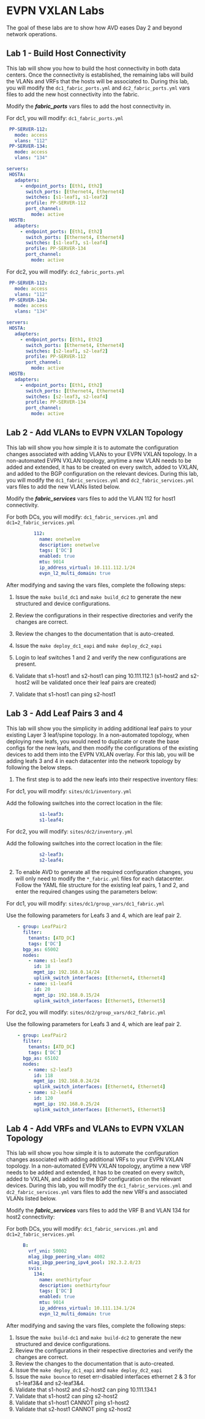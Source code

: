 # EVPN VXLAN Labs

The goal of these labs are to show how AVD eases Day 2 and beyond network operations. 

## Lab 1 - Build Host Connectivity

This lab will show you how to build the host connectivity in both data centers. Once the connectivity is established, the remaining labs will build the VLANs and VRFs that the hosts will be associated to.  During this lab, you will modify the `dc1_fabric_ports.yml` and `dc2_fabric_ports.yml` vars files to add the new host connectivity into the fabric.  

Modify the ***fabric_ports*** vars files to add the host connectivity in.

For dc1, you will modify: `dc1_fabric_ports.yml`

```yaml
 PP-SERVER-112:
   mode: access
   vlans: "112"
 PP-SERVER-134:
   mode: access
   vlans: "134"

servers:
 HOSTA:
   adapters:
     - endpoint_ports: [Eth1, Eth2]
       switch_ports: [Ethernet4, Ethernet4]
       switches: [s1-leaf1, s1-leaf2]
       profile: PP-SERVER-112
       port_channel:
         mode: active
 HOSTB:
   adapters:
     - endpoint_ports: [Eth1, Eth2]
       switch_ports: [Ethernet4, Ethernet4]
       switches: [s1-leaf3, s1-leaf4]
       profile: PP-SERVER-134
       port_channel:
         mode: active

```

For dc2, you will modify: `dc2_fabric_ports.yml`

```yaml
 PP-SERVER-112:
   mode: access
   vlans: "112"
 PP-SERVER-134:
   mode: access
   vlans: "134"

servers:
 HOSTA:
   adapters:
     - endpoint_ports: [Eth1, Eth2]
       switch_ports: [Ethernet4, Ethernet4]
       switches: [s2-leaf1, s2-leaf2]
       profile: PP-SERVER-112
       port_channel:
         mode: active
 HOSTB:
   adapters:
     - endpoint_ports: [Eth1, Eth2]
       switch_ports: [Ethernet4, Ethernet4]
       switches: [s2-leaf3, s2-leaf4]
       profile: PP-SERVER-134
       port_channel:
         mode: active  

```

## Lab 2 - Add VLANs to EVPN VXLAN Topology

This lab will show you how simple it is to automate the configuration changes associated with adding VLANs to your EVPN VXLAN topology.  In a non-automated EVPN VXLAN topology, anytime a new VLAN needs to be added and extended, it has to be created on every switch, added to VXLAN, and added to the BGP configuration on the relevant devices.  During this lab, you will modify the `dc1_fabric_services.yml` and `dc2_fabric_services.yml` vars files to add the new VLANs listed below.  

Modify the ***fabric_services*** vars files to add the VLAN 112 for host1 connectivity.

For both DCs, you will modify: `dc1_fabric_services.yml` and  `dc1=2_fabric_services.yml`

```yaml
          112:
            name: onetwelve
            description: onetwelve
            tags: ['DC']
            enabled: true
            mtu: 9014
            ip_address_virtual: 10.111.112.1/24
            evpn_l2_multi_domain: true

```

After modifying and saving the vars files, complete the following steps:

1) Issue the `make build_dc1` and `make build_dc2` to generate the new structured and device configurations.

2) Review the configurations in their respective directories and verify the changes are correct.

3) Review the changes to the documentation that is auto-created.

4) Issue the `make deploy_dc1_eapi` and `make deploy_dc2_eapi`

5) Login to leaf switches 1 and 2 and verify the new configurations are present.

6) Validate that s1-host1 and s2-host1 can ping 10.111.112.1 (s1-host2 and s2-host2 will be validated once their leaf pairs are created)

7) Validate that s1-host1 can ping s2-host1

## Lab 3 - Add Leaf Pairs 3 and 4

This lab will show you the simplicity in adding additional leaf pairs to your existing Layer 3 leaf/spine topology.  In a non-automated topology, when deploying new leafs, you would need to duplicate or create the base configs for the new leafs, and then modify the configurations of the existing devices to add them into the EVPN VXLAN overlay.  For this lab, you will be adding leafs 3 and 4 in each datacenter into the network topology by following the below steps.

1) The first step is to add the new leafs into their respective inventory files:

For dc1, you will modify:  `sites/dc1/inventory.yml`

Add the following switches into the correct location in the file:

```yaml
            s1-leaf3:
            s1-leaf4:
```

For dc2, you will modify:  `sites/dc2/inventory.yml`

Add the following switches into the correct location in the file:

```yaml
            s2-leaf3:
            s2-leaf4:
```

2) To enable AVD to generate all the required configuration changes, you will only need to modify the `*_fabric.yml` files for each datacenter.  Follow the  YAML file structure for the existing leaf pairs, 1 and 2, and enter the required changes using the parameters below:

For dc1, you will modify:  `sites/dc1/group_vars/dc1_fabric.yml`

Use the following parameters for Leafs 3 and 4, which are leaf pair 2.

```yaml
    - group: LeafPair2
      filter:
        tenants: [ATD_DC]
        tags: ['DC']
      bgp_as: 65002
      nodes:
        - name: s1-leaf3
          id: 18
          mgmt_ip: 192.168.0.14/24
          uplink_switch_interfaces: [Ethernet4, Ethernet4]
        - name: s1-leaf4
          id: 20
          mgmt_ip: 192.168.0.15/24
          uplink_switch_interfaces: [Ethernet5, Ethernet5]

```

For dc2, you will modify:  `sites/dc2/group_vars/dc2_fabric.yml`

Use the following parameters for Leafs 3 and 4, which are leaf pair 2.

```yaml
    - group: LeafPair2
      filter:
        tenants: [ATD_DC]
        tags: ['DC']
      bgp_as: 65102
      nodes:
        - name: s2-leaf3
          id: 118
          mgmt_ip: 192.168.0.24/24
          uplink_switch_interfaces: [Ethernet4, Ethernet4]
        - name: s2-leaf4
          id: 120
          mgmt_ip: 192.168.0.25/24
          uplink_switch_interfaces: [Ethernet5, Ethernet5]

```
## Lab 4 - Add VRFs and VLANs to EVPN VXLAN Topology

This lab will show you how simple it is to automate the configuration changes associated with adding additional VRFs to your EVPN VXLAN topology.  In a non-automated EVPN VXLAN topology, anytime a new VRF needs to be added and extended, it has to be created on every switch, added to VXLAN, and added to the BGP configuration on the relevant devices.  During this lab, you will modify the `dc1_fabric_services.yml` and `dc2_fabric_services.yml` vars files to add the new VRFs and associated VLANs listed below.  

Modify the ***fabric_services*** vars files to add the VRF B and VLAN 134 for host2 connectivity:

For both DCs, you will modify: `dc1_fabric_services.yml` and  `dc1=2_fabric_services.yml`

```yaml
      B:
        vrf_vni: 50002
        mlag_ibgp_peering_vlan: 4002
        mlag_ibgp_peering_ipv4_pool: 192.3.2.0/23
        svis:
          134:
            name: onethirtyfour
            description: onethirtyfour
            tags: ['DC']
            enabled: true
            mtu: 9014
            ip_address_virtual: 10.111.134.1/24
            evpn_l2_multi_domain: true

```

After modifying and saving the vars files, complete the following steps:

1) Issue the `make build-dc1` and `make build-dc2` to generate the new structured and device configurations.
2) Review the configurations in their respective directories and verify the changes are correct.  
3) Review the changes to the documentation that is auto-created.
4) Issue the `make deploy_dc1_eapi` and `make deploy_dc2_eapi`
5) Issue the `make bounce` to reset err-disabled interfaces ethernet 2 & 3 for s1-leaf3&4 and s2-leaf3&4.
6) Validate that s1-host2 and s2-host2 can ping 10.111.134.1
7) Validate that s1-host2 can ping s2-host2
8) Validate that s1-host1 CANNOT ping s1-host2
9) Validate that s2-host1 CANNOT ping s2-host2

